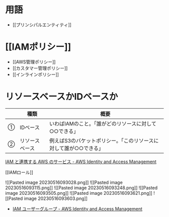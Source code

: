 # 用語
- [[プリンシパルエンティティ]]

# [[IAMポリシー]]
- [[AWS管理ポリシー]]
- [[カスタマー管理ポリシー]]
- [[インラインポリシー]]

# リソースベースかIDベースか

| |種類|概要|
|---|---|---|
|①|IDベース|いわばIAMのこと。「誰がどのリソースに対して○○できる」|
|②|リソースベース|例えばS3のバケットポリシー。「このリソースに対して誰が○○できる」|
[IAM と連携する AWS のサービス - AWS Identity and Access Management](https://docs.aws.amazon.com/ja_jp/IAM/latest/UserGuide/reference_aws-services-that-work-with-iam.html)

[[IAMロール]]


![[Pasted image 20230516093028.png]]
![[Pasted image 20230516093115.png]]
![[Pasted image 20230516093248.png]]
![[Pasted image 20230516093505.png]]
![[Pasted image 20230516093621.png]]
![[Pasted image 20230516093603.png]]
- [IAM ユーザーグループ - AWS Identity and Access Management](https://docs.aws.amazon.com/ja_jp/IAM/latest/UserGuide/id_groups.html)